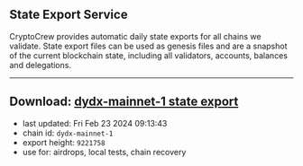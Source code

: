 ## State Export Service
CryptoCrew provides automatic daily state exports for all chains we validate. State export files can be used as genesis files and are a snapshot of the current blockchain state, including all validators, accounts, balances and delegations.

---
**Download: [dydx-mainnet-1 state export](https://dl-tyo.ccvalidators.com/SERVICE/dydx/dydx-mainnet-1_export_9221758.json)**
---

- last updated: Fri Feb 23 2024 09:13:43
- chain id: `dydx-mainnet-1`
- export height: `9221758`
- use for: airdrops, local tests, chain recovery
